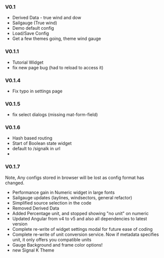 ### V0.1
* Derived Data - true wind and dow
* Sailgauge (True wind)
* Demo default config
* Load/Save Config
* Get a few themes going, theme wind gauge

### V0.1.1
* Tutorial Widget
* fix new page bug (had to reload to access it)

### V0.1.4
* Fix typo in settings page

### V0.1.5
* fix select dialogs (missing mat-form-field)

### V0.1.6
* Hash based routing
* Start of Boolean state widget
* default to /signalk in url
* 

### V0.1.7
Note, Any configs stored in browser will be lost as config format has changed.
* Performance gain in Numeric widget in large fonts
* Sailgauge updates (laylines, windsectors, general refactor)
* Simplified source selection in the code
* Removed Derived Data
* Added Percentage unit, and stopped showing "no unit" on numeric
* Updated Angular from v4 to v5 and also all dependencies to latest version
* Complete re-write of widget settings modal for future ease of coding
* Complete re-write of unit conversion service. Now if metadata specifies unit, it only offers you compatible units
* Gauge Background and frame color options!
* new Signal K Theme

